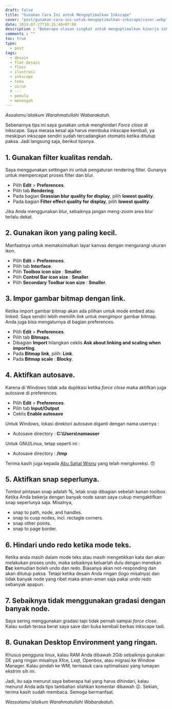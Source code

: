 ```yaml
---
draft: false
title: "Gunakan Cara Ini untuk Mengoptimalkan Inkscape"
cover: "post/gunakan-cara-ini-untuk-mengoptimalkan-inkscape/cover.webp"
date: 2019-07-27T10:25:48+07:00
description : "Beberapa ulasan singkat untuk mengoptimalkan kinerja inkscape."
comments : ""
toc: true
type:
  - post
tags:
  - desain
  - flat-desain
  - floss
  - ilustrasi
  - inkscape
  - tema
  - ui/ux
  # ---
  - pemula
  - menengah
---
```


*Assalamu'alaikum Warahmatullahi Wabarakatuh.*

Sebenarnya tips ini saya gunakan untuk menghindari _Force close_ di inkscape. Saya merasa kesal aja harus membuka inkscape kembali, ya meskipun inkscape sendiri sudah tercadangkan otomatis ketika ditutup paksa. Jadi langsung saja, berikut tipsnya.

<!--more-->

## 1. Gunakan filter kualitas rendah.
Saya menggunakan settingan ini untuk pengaturan rendering filter. Gunanya untuk mempercepat proses filter dan blur.

* Pilih **Edit** > **Preferences**.
* Pilih tab **Rendering**.
* Pada bagian **Grassian blur quality for display**, pilih **lowest quality**.
* Pada bagian **Filter effect quality for display**, pilih **lowest quality**.

Jika Anda menggunakan blur, sebaiknya jangan meng-_zoom_ area blur terlalu dekat.

## 2. Gunakan ikon yang paling kecil.
Manfaatnya untuk memaksimalkan layar kanvas dengan mengurangi ukuran ikon.

* Pilih **Edit** > **Preferences**.
* Pilih tab **Interface**.
* Pilih **Toolbox icon size** : **Smaller**.
* Pilih **Control Bar icon size** : **Smaller**.
* Pilih **Secondary Toolbar icon size** : **Smaller**.

## 3. Impor gambar bitmap dengan link.
Ketika import gambar bitmap akan ada pilihan untuk mode embed atau linked. Saya sendiri lebih memilih _link_  untuk mengimpor gambar bitmap. Anda juga bisa mengaturnya di bagian preferences.

* Pilih **Edit** > **Preferences**.
* Pilih tab **Bitmaps**.
* Dibagian **Import** hilangkan ceklis **Ask about linking and scaling when importing**.
* Pada **Bitmap link**, pilih: **Link**.
* Pada **Bitmap scale** : **Blocky**.

## 4. Aktifkan autosave.
Karena di Windows tidak ada duplikasi ketika _force close_ maka aktifkan juga autosave di preferences.

* Pilih **Edit** > **Preferences**.
* Pilih tab **Input/Output**
* Ceklis **Enable autosave**

Untuk Windows, lokasi direktori autosave diganti dengan nama usernya :

* Autosave directory : **C:\Users\namauser**

Untuk GNU/Linux, tetap seperti ini :

* Autosave directory : **/tmp**

Terima kasih juga kepada [Abu Sahal Wisnu](https://t.me/waditos) yang telah mengkoreksi. :kissing_smiling_eyes:

## 5. Aktifkan snap seperlunya.
Tombol pintasan snap adalah **%**, letak snap dibagian sebelah kanan toolbox. Ketika Anda bekerja dengan banyak node saran saya cukup mengaktifkan snap seperlunya saja. Misalnya,

* snap to path, node, and handles.
* snap to cusp nodes, incl. rectagle corners.
* snap other points.
* snap to page border.

## 6. Hindari undo redo ketika mode teks.
Ketika anda masih dalam mode teks atau masih mengetikkan kata dan akan melakukan proses undo, maka sebaiknya keluarlah dulu dengan menekan **Esc** kemudian boleh undo dan redo. Biasanya akan not-responding dan akan ditutup paksa. Tetapi ketika desain Anda ringan (logo misalnya) dan tidak banyak node yang ribet maka aman-aman saja pakai undo redo sebanyak apapun.

## 7. Sebaiknya tidak menggunakan gradasi dengan banyak node.
Saya sering menggunakan gradasi tapi tidak pernah sampai _force close_. Kalau sudah terasa berat saya save dan buka kembali berkas inkscape tadi.

## 8. Gunakan Desktop Environment yang ringan.
Khusus pengguna linux, kalau RAM Anda dibawah 2Gib sebaiknya gunakan DE yang ringan misalnya Xfce, Lxqt, Openbox, atau migrasi ke Window Manager. Kalau pindah ke WM, termasuk cara optimalisasi yang lumayan ekstrim sih ini.

Jadi, itu saja menurut saya beberapa hal yang harus dihindari, kalau menurut Anda ada tips tambahan silahkan komentar dibawah :wink:. Sekian, terima kasih sudah membaca. Semoga bermanfaat.

*Wassalamu'alaikum Warahmatullahi Wabarakatuh.*

[Inkscape]:https://www.inkscape.org
[Gimp]:https://www.gimp.org

[GNOME.ID]:https://www.gnome.id
[BUKU CC-ID]:https://bit.ly/madewithccID
[Wikimedia]:https://www.wikkimedia.org/

[Behance]:https://www.b.net
[Dribbble]:https://www.dribbble.com

[AdobeStock]:https//www.stock.adobe.com
[123rf]:https//www.123rf.com
[Freepik]:https//www.freepik.com
[Dreamstime]:https//www.dreamstime.com
[Shutterstock]:https//www.shutterstock.com
